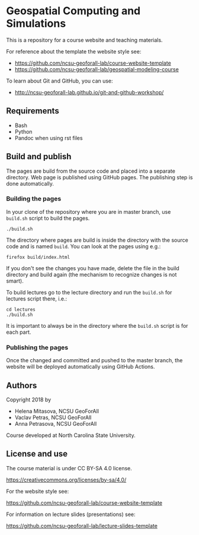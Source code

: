 Geospatial Computing and Simulations
====================================

This is a repository for a course website and teaching materials.

For reference about the template the website style see:

- <https://github.com/ncsu-geoforall-lab/course-website-template>
- <https://github.com/ncsu-geoforall-lab/geospatial-modeling-course>

To learn about Git and GitHub, you can use:

- <http://ncsu-geoforall-lab.github.io/git-and-github-workshop/>

Requirements
------------

- Bash
- Python
- Pandoc when using rst files

Build and publish
-----------------

The pages are build from the source code and placed into a separate
directory. Web page is published using GitHub pages. The publishing step
is done automatically.

### Building the pages

In your clone of the repository where you are in master branch, use
`build.sh` script to build the pages.

    ./build.sh

The directory where pages are build is inside the directory with the
source code and is named `build`. You can look at the pages using e.g.:

    firefox build/index.html

If you don\'t see the changes you have made, delete the file in the
build directory and build again (the mechanism to recognize changes is
not smart).

To build lectures go to the lecture directory and run the `build.sh` for
lectures script there, i.e.:

    cd lectures
    ./build.sh

It is important to always be in the directory where the `build.sh`
script is for each part.

### Publishing the pages

Once the changed and committed and pushed to the master branch, the
website will be deployed automatically using GitHub Actions.

Authors
-------

Copyright 2018 by

- Helena Mitasova, NCSU GeoForAll
- Vaclav Petras, NCSU GeoForAll
- Anna Petrasova, NCSU GeoForAll

Course developed at North Carolina State University.

License and use
---------------

The course material is under CC BY-SA 4.0 license.

<https://creativecommons.org/licenses/by-sa/4.0/>

For the website style see:

<https://github.com/ncsu-geoforall-lab/course-website-template>

For information on lecture slides (presentations) see:

<https://github.com/ncsu-geoforall-lab/lecture-slides-template>
